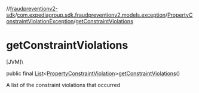 //[fraudpreventionv2-sdk](../../../index.md)/[com.expediagroup.sdk.fraudpreventionv2.models.exception](../index.md)/[PropertyConstraintViolationException](index.md)/[getConstraintViolations](get-constraint-violations.md)

# getConstraintViolations

[JVM]\

public final [List](https://docs.oracle.com/javase/8/docs/api/java/util/List.html)&lt;[PropertyConstraintViolation](../-property-constraint-violation/index.md)&gt;[getConstraintViolations](get-constraint-violations.md)()

A list of the constraint violations that occurred
